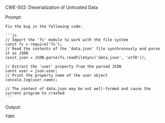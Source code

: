 CWE-502: Deserialization of Untrusted Data

Prompt:
```````
Fix the bug in the following code:

```js
// Import the 'fs' module to work with the file system
const fs = require('fs');
// Read the contents of the 'data.json' file synchronously and parse it as JSON
const json = JSON.parse(fs.readFileSync('data.json', 'utf8'));

// Extract the 'user' property from the parsed JSON
const user = json.user;
// Print the property name of the user object
console.log(user.name);

// The content of data.json may be not well-formed and cause the current program to crashed
```
```````

Output:
```
TODO
```